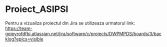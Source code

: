 # Proiect_ASIPSI
Pentru a vizualiza proiectul din Jira se utilizeaza urmatorul link: https://team-gqipyrofdfbi.atlassian.net/jira/software/c/projects/DWPMPDS/boards/3/backlog?epics=visible
